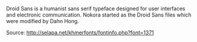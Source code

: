 Droid Sans is a humanist sans serif typeface designed for user interfaces and electronic communication. Nokora started as the Droid Sans files which were modified by Dahn Hong.

Source: http://selapa.net/khmerfonts/fontinfo.php?font=1371
